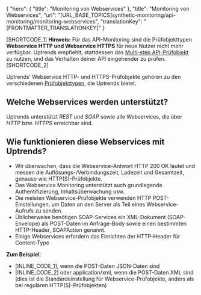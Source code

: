 {
  "hero": {
    "title": "Monitoring von Webservices"
  },
  "title": "Monitoring von Webservices",
  "url": "[URL_BASE_TOPICS]synthetic-monitoring/api-monitoring/monitoring-webservices",
  "translationKey": "[FRONTMATTER_TRANSLATIONKEY]"
}

[SHORTCODE_1] **Hinweis:** Für das API-Monitoring sind die Prüfobjekttypen **Webservice HTTP und Webservice HTTPS** für neue Nutzer nicht mehr verfügbar. Uptrends empfiehlt, stattdessen das [Multi-step API-Prüfobjekt]([LINK_URL_1]) zu nutzen, und das Verhalten deiner API eingehender zu prüfen. [SHORTCODE_2]

Uptrends‛ Webservice HTTP- und HTTPS-Prüfobjekte gehören zu den verschiedenen [Prüfobjekttypen]([LINK_URL_2]), die Uptrends bietet. 

## Welche Webservices werden unterstützt?

Uptrends unterstützt *REST* und *SOAP* sowie alle Webservices, die über *HTTP* bzw. *HTTPS* erreichbar sind.

## Wie funktionieren diese Webservices mit Uptrends?

- Wir überwachen, dass die Webservice-Antwort HTTP 200 OK lautet und messen die Auflösungs-/Verbindungszeit, Ladezeit und Gesamtzeit, genauso wie HTTP(S)-Prüfobjekte.  
- Das Webservice Monitoring unterstützt auch grundlegende Authentifizierung, Inhaltsüberwachung usw.  
- Die meisten Webservice-Prüfobjekte verwenden HTTP POST-Einstellungen, um Daten an den Server als Teil eines Webservice-Aufrufs zu senden.  
- Üblicherweise benötigen SOAP-Services ein XML-Dokument (SOAP-Envelope) als POST-Daten im Anfrage-Body sowie einen bestimmten HTTP-Header, SOAPAction genannt.  
- Einige Webservices erfordern das Einrichten der HTTP-Header für Content-Type

**Zum Beispiel**:

- \[INLINE_CODE_1], wenn die POST-Daten JSON-Daten sind  
- \[INLINE_CODE_2] oder application/xml, wenn die POST-Daten XML sind (dies ist die Standardeinstellung für Webservice-Prüfobjekte, anders als bei regulären HTTP(S)-Prüfobjekten)
